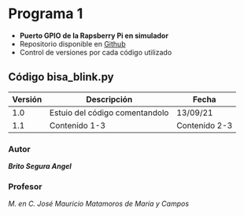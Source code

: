 # Programa 1
* **Puerto GPIO de la Rapsberry Pi en simulador**
* Repositorio disponible en [Github](https://github.com/angelbritoFI/Sistemas_Embebidos)
* Control de versiones por cada código utilizado

## Código bisa_blink.py
| Versión | Descripción | Fecha |
| -- | -- | -- |
| 1.0 | Estuio del código comentandolo | 13/09/21 |
| 1.1 | Contenido 1-3 | Contenido 2-3 |

### Autor 
***Brito Segura Angel***

### Profesor
*M. en C. José Mauricio Matamoros de María y Campos*
